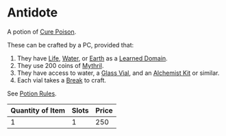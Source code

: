 # Antidote

A potion of [Cure Poison](../../../Magic/Spells/Spells%20by%20Level/Level%201/Cure%20Poison.md).

These can be crafted by a PC, provided that:

1. They have [Life](../../../Magic/Spells/Spell%20Domains/Life.md), [Water](../../../Magic/Spells/Spell%20Domains/Water.md), or [Earth](../../../Magic/Spells/Spell%20Domains/Earth.md) as a [Learned Domain](../../../Magic/Spellcasting/Spell%20Learning/Learned%20Domains.md).
2. They use 200 coins of [Mythril](../../../Magic/Spellcasting/Mythril.md).
3. They have access to water, a [Glass Vial](../10%20Coins/Glass%20Vial.md), and an [Alchemist Kit](../50%20Coins/Alchemist%20Kit.md) or similar.
4. Each vial takes a [Break](../../../Game%20Procedures/Core%20Procedures/Break.md) to craft.

See [Potion Rules](../../../Magic/Crafting/Potion%20Rules.md).

| Quantity of Item |  Slots | Price |
| ---------------- | ------ | ----- |
| 1                | 1      | 250   |
